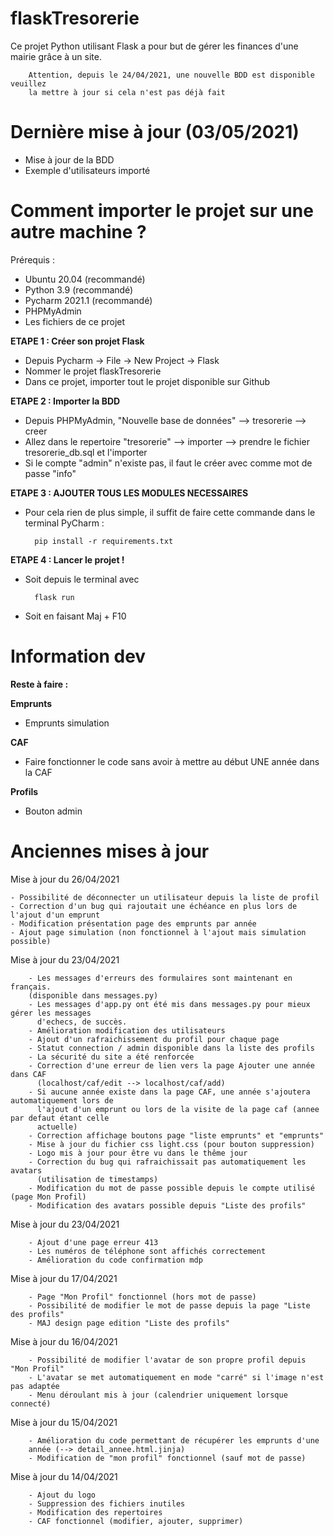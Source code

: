 # flaskTresorerie

Ce projet Python utilisant Flask a pour but de gérer les finances d'une mairie grâce à un site.

        Attention, depuis le 24/04/2021, une nouvelle BDD est disponible veuillez
        la mettre à jour si cela n'est pas déjà fait

# Dernière mise à jour (03/05/2021)

- Mise à jour de la BDD
- Exemple d'utilisateurs importé

# Comment importer le projet sur une autre machine ?

Prérequis :
- Ubuntu 20.04 (recommandé)
- Python 3.9 (recommandé)
- Pycharm 2021.1 (recommandé)
- PHPMyAdmin
- Les fichiers de ce projet

**ETAPE 1 : Créer son projet Flask**
    
- Depuis Pycharm -> File -> New Project -> Flask
- Nommer le projet flaskTresorerie
- Dans ce projet, importer tout le projet disponible sur Github

**ETAPE 2 : Importer la BDD**

- Depuis PHPMyAdmin, "Nouvelle base de données" --> tresorerie --> creer
- Allez dans le repertoire "tresorerie" --> importer --> prendre le fichier tresorerie_db.sql et l'importer
- Si le compte "admin" n'existe pas, il faut le créer avec comme mot de passe "info"
    
**ETAPE 3 : AJOUTER TOUS LES MODULES NECESSAIRES**

- Pour cela rien de plus simple, il suffit de faire cette commande dans le terminal PyCharm :
  
        pip install -r requirements.txt
    
**ETAPE 4 : Lancer le projet !**

- Soit depuis le terminal avec
        
        flask run
- Soit en faisant Maj + F10
# Information dev

**Reste à faire :**

**Emprunts**
  - Emprunts simulation

**CAF**
  - Faire fonctionner le code sans avoir à mettre au début UNE année dans la CAF

**Profils**
  - Bouton admin


# Anciennes mises à jour

Mise à jour du 26/04/2021

    - Possibilité de déconnecter un utilisateur depuis la liste de profil
    - Correction d'un bug qui rajoutait une échéance en plus lors de l'ajout d'un emprunt
    - Modification présentation page des emprunts par année
    - Ajout page simulation (non fonctionnel à l'ajout mais simulation possible)

Mise à jour du 23/04/2021

        - Les messages d'erreurs des formulaires sont maintenant en français.
        (disponible dans messages.py)
        - Les messages d'app.py ont été mis dans messages.py pour mieux gérer les messages
          d'echecs, de succès.
        - Amélioration modification des utilisateurs
        - Ajout d'un rafraichissement du profil pour chaque page
        - Statut connection / admin disponible dans la liste des profils
        - La sécurité du site a été renforcée
        - Correction d'une erreur de lien vers la page Ajouter une année dans CAF
          (localhost/caf/edit --> localhost/caf/add)
        - Si aucune année existe dans la page CAF, une année s'ajoutera automatiquement lors de
          l'ajout d'un emprunt ou lors de la visite de la page caf (annee par defaut étant celle
          actuelle)
        - Correction affichage boutons page "liste emprunts" et "emprunts"
        - Mise à jour du fichier css light.css (pour bouton suppression)
        - Logo mis à jour pour être vu dans le thême jour
        - Correction du bug qui rafraichissait pas automatiquement les avatars
          (utilisation de timestamps)
        - Modification du mot de passe possible depuis le compte utilisé (page Mon Profil)
        - Modification des avatars possible depuis "Liste des profils"

Mise à jour du 23/04/2021

        - Ajout d'une page erreur 413
        - Les numéros de téléphone sont affichés correctement
        - Amélioration du code confirmation mdp

Mise à jour du 17/04/2021

        - Page "Mon Profil" fonctionnel (hors mot de passe)
        - Possibilité de modifier le mot de passe depuis la page "Liste des profils"
        - MAJ design page edition "Liste des profils"


Mise à jour du 16/04/2021

        - Possibilité de modifier l'avatar de son propre profil depuis "Mon Profil"
        - L'avatar se met automatiquement en mode "carré" si l'image n'est pas adaptée
        - Menu déroulant mis à jour (calendrier uniquement lorsque connecté)


Mise à jour du 15/04/2021

        - Amélioration du code permettant de récupérer les emprunts d'une
        année (--> detail_annee.html.jinja)
        - Modification de "mon profil" fonctionnel (sauf mot de passe)

Mise à jour du 14/04/2021

        - Ajout du logo
        - Suppression des fichiers inutiles
        - Modification des repertoires
        - CAF fonctionnel (modifier, ajouter, supprimer)